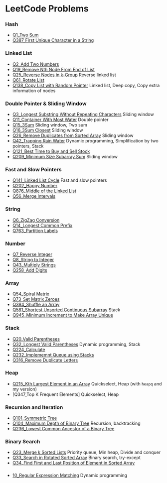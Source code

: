 # LeetCode Problems


### Hash

* [Q1_Two Sum](/Problems/TwoSum/)
* [Q387_First Unique Character in a String](/Problems/UniCh-387.ipynb)

### Linked List

* [Q2_Add Two Numbers](/Problems/AddTwoNum/)
* [Q19_Remove Nth Node From End of List](/Problems/n-th_NodeFromEnd-19.ipynb)
* [Q25_Reverse Nodes in k-Group](/Problems/RevNodes-k-Group-25.ipynb) Reverse linked list
* [Q61_Rotate List](/Problems/RotateList-61.ipynb)
* [Q138_Copy List with Random Pointer](/Problems/CopyListRandom-138.ipynb) Linked list, Deep copy, Copy extra information of nodes

### Double Pointer & Sliding Window
* [Q3_Longest Substring Without Repeating Characters](/Problems/SubstringNoRepeat-3.ipynb) Sliding window
* [Q11_Container With Most Water](/Problems/MostWater-11.ipynb) Double pointer
* [Q15_3Sum](/Problems/3Sum-15.ipynb) Sliding window, Two sum
* [Q16_3Sum Closest](/Problems/3SumClosest-16.ipynb) Sliding window
* [Q26_Remove Duplicates from Sorted Array](/Problems/RemoveDup-26.ipynb) Sliding window
* [Q42_Trapping Rain Water](/Problems/TrapRain-42.ipynb) Dynamic programming, Simplification by two pointers, Stack
* [Q121_Best Time to Buy and Sell Stock](/Problems/Stock-121.ipynb) 
* [Q209_Minimum Size Subarray Sum](/Problems/MinSubarraySum-209.ipynb) Sliding window

### Fast and Slow Pointers
* [Q141_Linked List Cycle](/Problems/LinkedListCycle-141.ipynb) Fast and slow pointers
* [Q202_Happy Number](/Problems/HappyNum-202.ipynb)
* [Q876_Middle of the Linked List](/Problems/MiddleNode-876.ipynb)
* [Q56_Merge Intervals](/Problems/MergeInt-56.ipynb)

### String
* [Q6_ZigZag Conversion](/Problems/ZigzagConvension-6.ipynb)
* [Q14_Longest Common Prefix](/Problems/LongCommonPrefix-14.ipynb)
* [Q763_Partition Labels](/Problems/PartitionLabel-763.ipynb)

### Number
* [Q7_Reverse Integer](/Problems/ReverseInteger-7.ipynb)
* [Q8_String to Integer](/Problems/StringtoInteger-8.ipynb)
* [Q43_Multiply Strings](/Problems/MultiplyString-43.ipynb)
* [Q258_Add Digits](/Problems/AddDigit-258.ipynb)

### Array
* [Q54_Spiral Matrix](/Problems/SpiralMatrix-54.ipynb)
* [Q73_Set Matrix Zeroes](/Problems/SetMatrixZeroes-73.ipynb)
* [Q384_Shuffle an Array](/Problems/ShuffleArray-384.ipynb)
* [Q581_Shortest Unsorted Continuous Subarray](/Problems/ShortAscend-581.ipynb) Stack
* [Q945_Minimum Increment to Make Array Unique](/Problems/MinIncrementUnique-945.ipynb) 

### Stack
* [Q20_Valid Parentheses](/Problems/ValidParenthesis-20.ipynb)
* [Q32_Longest Valid Parentheses](/Problems/LongestParen-32.ipynb) Dynamic programming, Stack
* [Q224_Calculate](/Problems/Calculate-224.ipynb)
* [Q232_Implememnt Queue using Stacks](/Problems/QueueStack-232.ipynb)
* [Q316_Remove Duplicate Letters](/Problems/RemoveDupLetter-316.ipynb)

### Heap
* [Q215_Kth Largest Element in an Array](/Problems/KthLargest-215.ipynb) Quickselect, Heap (with `heapq` and my version)
* [Q347_Top K Frequent Elements] Quickselect, Heap

### Recursion and Iteration
* [Q101_Symmetric Tree](/Problems/SymmetricTree-101.ipynb)
* [Q104_Maximum Depth of Binary Tree](/Problems/MaxDepth-104.ipynb) Recursion, backtracking
* [Q236_Lowest Common Ancestor of a Binary Tree](/Problems/LCABinTree-236.ipynb)

### Binary Search
* [Q23_Merge k Sorted Lists](/Problems/MergeSortedLists-23.ipynb) Priority queue, Min heap, Divide and conquer
* [Q33_Search in Rotated Sorted Array](/Problems/SearchRotatedSortArray-33.ipynb) Binary search, try-except
* [Q34_Find First and Last Position of Element in Sorted Array](/Problems/FirstLastElement-34.ipynb)

###
* [10_Regular Expression Matching](/Problems/RegularExprMatch-10.ipynb) Dynamic programming



